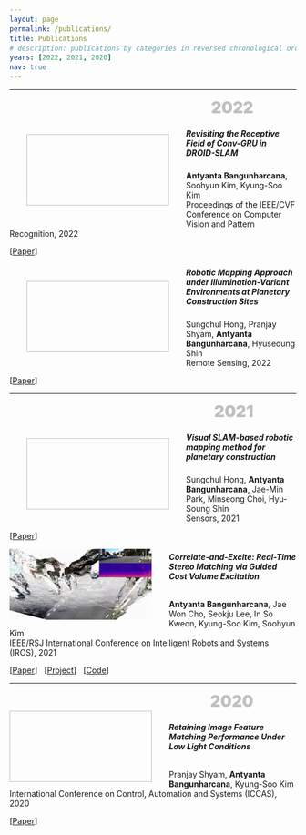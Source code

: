 ```yaml
---
layout: page
permalink: /publications/
title: Publications
# description: publications by categories in reversed chronological order. generated by jekyll-scholar.
years: [2022, 2021, 2020]
nav: true
---
```


<!-- <div class="publications">

{% for y in page.years %}
  <h2 class="year">{{y}}</h2>
  {% bibliography -f papers -q @*[year={{y}}]* %}
{% endfor %}

</div> -->

---
<p style="margin: 0 auto; font-size:2em; color: silver; font-weight: 900; text-align:right ; max-width: 70%;">2022</p>

<img align="left" width="250" height="125" style="float:left; padding:30px ">

##### **Revisiting the Receptive Field of Conv-GRU in DROID-SLAM**
**Antyanta Bangunharcana**, Soohyun Kim, Kyung-Soo Kim  
Proceedings of the IEEE/CVF Conference on Computer Vision and Pattern Recognition, 2022

\[[Paper](https://openaccess.thecvf.com/content/CVPR2022W/VOCVALC/html/Bangunharcana_Revisiting_the_Receptive_Field_of_Conv-GRU_in_DROID-SLAM_CVPRW_2022_paper.html)\]

<img align="left" width="250" height="125" style="float:left; padding:30px ">

##### **Robotic Mapping Approach under Illumination-Variant Environments at Planetary Construction Sites**
Sungchul Hong, Pranjay Shyam, **Antyanta Bangunharcana**, Hyuseoung Shin  
Remote Sensing, 2022

\[[Paper](https://www.mdpi.com/2072-4292/14/4/1027)\]

---
<p style="margin: 0 auto; font-size:2em; color: silver; font-weight: 900; text-align:right ; max-width: 70%;">2021</p>

<img align="left" width="250" height="125" style="float:left; padding:30px ">

##### **Visual SLAM-based robotic mapping method for planetary construction**
Sungchul Hong, **Antyanta Bangunharcana**, Jae-Min Park, Minseong Choi, Hyu-Soung Shin  
Sensors, 2021

\[[Paper](https://www.mdpi.com/1424-8220/21/22/7715)\]

<img align="left" width="250" height="125" style="float:left; padding-right:30px" src="/assets/img/publications/2021_iros_lignet.gif">

###### **Correlate-and-Excite: Real-Time Stereo Matching via Guided Cost Volume Excitation**
**Antyanta Bangunharcana**, Jae Won Cho, Seokju Lee, In So Kweon, Kyung-Soo Kim, Soohyun Kim  
IEEE/RSJ International Conference on Intelligent Robots and Systems (IROS), 2021  

\[[Paper](https://ieeexplore.ieee.org/abstract/document/9635909)\] &nbsp; \[[Project](/projects/CoEx/index.html)\] &nbsp; \[[Code](https://github.com/antabangun/coex)\]

---
<p style="margin: 0 auto; font-size:2em; color: silver; font-weight: 900; text-align:right ; max-width: 70%;">2020</p>

<img align="left" width="250" height="125" style="float:left; padding-right:30px" >

###### **Retaining Image Feature Matching Performance Under Low Light Conditions**
Pranjay Shyam, **Antyanta Bangunharcana**, Kyung-Soo Kim  
International Conference on Control, Automation and Systems (ICCAS), 2020 

\[[Paper](https://ieeexplore.ieee.org/stamp/stamp.jsp?tp=&arnumber=9268426)\]

